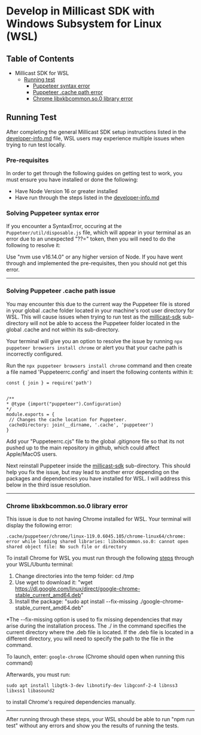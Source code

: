 # Develop in Millicast SDK with Windows Subsystem for Linux (WSL)

## Table of Contents
- Millicast SDK for WSL
  - [Running test](#running-test)
    - [Puppeteer syntax error](#solving-puppeteer-syntax-error)
    - [Puppeteer .cache path error](#solving-puppeteer-cache-path-issue)
    - [Chrome libxkbcommon.so.0 library error](#libxkbcommonso0-library-error)
  
## Running Test
After completing the general Millicast SDK setup instructions listed in the [developer-info.md](developer-info.md) file, WSL users may experience multiple issues when trying to run test locally.

### Pre-requisites
In order to get through the following guides on getting test to work, you must ensure you have installed or done the following:
- Have Node Version 16 or greater installed
- Have run through the steps listed in the [developer-info.md](developer-info.md)

### Solving Puppeteer syntax error
 If you encounter a SyntaxError, occuring at the ```Puppeteer/util/disposable.js``` file, which will appear in your terminal as an error due to an unexpected "??=" token, then you will need to do the
 following to resolve it:

 Use "nvm use v16.14.0" or any higher version of Node. If you have went through and implemented the pre-requisites, then you should not get this error.

 -----------------
### Solving Puppeteer .cache path issue
 You may encounter this due to the current way the Puppeteer file is stored in your global .cache folder located in your machine's root user directory for WSL. This will cause issues when trying to run test as the [millicast-sdk](packages/millicast-sdk) sub-directory will not be able to access the Puppeteer folder located in the global .cache and not within its sub-directory. 

 Your terminal will give you an option to resolve the issue by running ```npx puppeteer browsers install chrome``` or alert you that your cache path is incorrectly configured.

 Run the ```npx puppeteer browsers install chrome``` command and then create a file named 'Puppeteerrc.config' and insert the following contents within it: 

 ```
const { join } = require('path')
 

/**
 * @type {import("puppeteer").Configuration}
 */
module.exports = {
  // Changes the cache location for Puppeteer.
  cacheDirectory: join(__dirname, '.cache', 'puppeteer')
}
 ```

Add your "Puppeteerrc.cjs" file to the global .gitignore file so that its not pushed up to the main repository in github, which could affect Apple/MacOS users.

Next reinstall Puppeteer inside the [millicast-sdk](packages/millicast-sdk) sub-directory. This should help you fix the issue, but may lead to another error depending on the packages and dependencies you have installed for WSL. I will address this below in the third issue resolution. 

 -----------------
### Chrome libxkbcommon.so.0 library error

 This issue is due to not having Chrome installed for WSL. Your terminal will display the following error: 
 
 ```.cache/puppeteer/chrome/linux-119.0.6045.105/chrome-linux64/chrome: error while loading shared libraries: libxkbcommon.so.0: cannot open shared object file: No such file or directory```

 To install Chrome for WSL you must run through the following [steps](https://learn.microsoft.com/en-us/windows/wsl/tutorials/gui-apps#install-google-chrome-for-linux) through your WSL/Ubuntu terminal: 

1. Change directories into the temp folder: cd /tmp
2. Use wget to download it: "wget https://dl.google.com/linux/direct/google-chrome-stable_current_amd64.deb"
3. Install the package: "sudo apt install --fix-missing ./google-chrome-stable_current_amd64.deb"

*The --fix-missing option is used to fix missing dependencies that may arise during the installation process. The ./ in the command specifies the current directory where the .deb file is located. If the .deb file is located in a different directory, you will need to specify the path to the file in the command.

To launch, enter: ```google-chrome``` (Chrome should open when running this command)

Afterwards, you must run:

```sudo apt install libgtk-3-dev libnotify-dev libgconf-2-4 libnss3 libxss1 libasound2```

to install Chrome's required dependencies manually.

 -----------------

After running through these steps, your WSL should be able to run "npm run test" without any errors and show you the results of running the tests.



